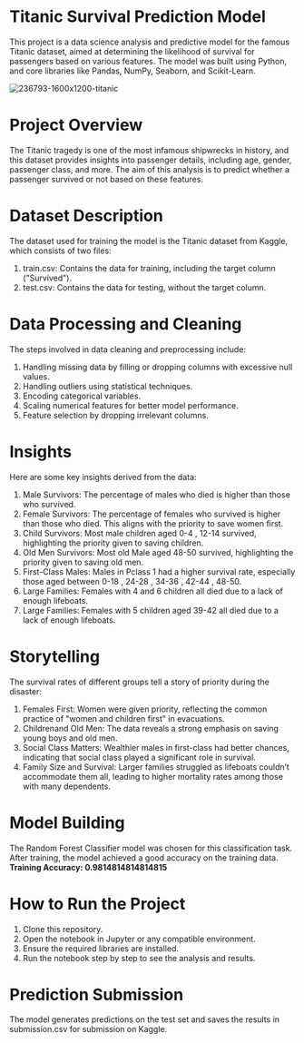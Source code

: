# Titanic Survival Prediction Model
This project is a data science analysis and predictive model for the famous Titanic dataset, aimed at determining the likelihood of survival for passengers based on various features. The model was built using Python, and core libraries like Pandas, NumPy, Seaborn, and Scikit-Learn.

![236793-1600x1200-titanic](https://github.com/user-attachments/assets/04456b29-c9a2-469e-9727-30ef17401262)

# Project Overview
The Titanic tragedy is one of the most infamous shipwrecks in history, and this dataset provides insights into passenger details, including age, gender, passenger class, and more. The aim of this analysis is to predict whether a passenger survived or not based on these features.

# Dataset Description
The dataset used for training the model is the Titanic dataset from Kaggle, which consists of two files:

1. train.csv: Contains the data for training, including the target column ("Survived").
2. test.csv: Contains the data for testing, without the target column.

# Data Processing and Cleaning
The steps involved in data cleaning and preprocessing include:

1. Handling missing data by filling or dropping columns with excessive null values.
2. Handling outliers using statistical techniques.
3. Encoding categorical variables.
4. Scaling numerical features for better model performance.
5. Feature selection by dropping irrelevant columns.

# Insights
Here are some key insights derived from the data:

1. Male Survivors: The percentage of males who died is higher than those who survived.
2. Female Survivors: The percentage of females who survived is higher than those who died. This aligns with the priority to save women first.
3. Child Survivors: Most male children aged 0-4 , 12-14 survived, highlighting the priority given to saving children.
4. Old Men Survivors: Most old Male aged 48-50 survived, highlighting the priority given to saving old men.
5. First-Class Males: Males in Pclass 1 had a higher survival rate, especially those aged between 0-18 , 24-28 , 34-36 , 42-44 , 48-50.
6. Large Families: Females with 4 and 6 children all died due to a lack of enough lifeboats.
7. Large Families: Females with 5 children aged 39-42 all died due to a lack of enough lifeboats.

# Storytelling
The survival rates of different groups tell a story of priority during the disaster:

1. Females First: Women were given priority, reflecting the common practice of "women and children first" in evacuations.
2. Childrenand Old Men: The data reveals a strong emphasis on saving young boys and old men.
3. Social Class Matters: Wealthier males in first-class had better chances, indicating that social class played a significant role in survival.
4. Family Size and Survival: Larger families struggled as lifeboats couldn’t accommodate them all, leading to higher mortality rates among those with many dependents.

# Model Building
The Random Forest Classifier model was chosen for this classification task. After training, the model achieved a good accuracy on the training data.
**Training Accuracy: 0.9814814814814815**

# How to Run the Project
1. Clone this repository.
2. Open the notebook in Jupyter or any compatible environment.
3. Ensure the required libraries are installed.
4. Run the notebook step by step to see the analysis and results.

# Prediction Submission
The model generates predictions on the test set and saves the results in submission.csv for submission on Kaggle.
